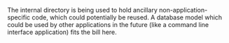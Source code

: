 The internal directory is being used to hold ancillary non-application-
specific code, which could potentially be reused. A database model which could be used by other applications in the future (like a command line interface application) fits the bill here.